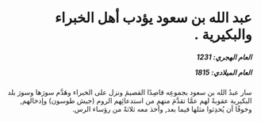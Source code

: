 <h1 dir="rtl">عبد الله بن سعود يؤدب أهل الخبراء والبكيرية .</h1>

<h5 dir="rtl">العام الهجري:  1231

العام الميلادي: 1815

</h5>

<p dir="rtl">سار عبدُ الله بن سعود بجموعِه قاصِدًا القصيمَ ونزل على الخبراء وهَدَّم سورَها وسورَ بلد البكيرية عقوبةً لهم عمَّا تقدَّمَ منهم من استدعائِهم الروم (جيش طوسون) وإدخالهم, وخوفًا أن يُحدِثوا مثلها فيما بعد, وأخذ معه ثلاثةً من رؤساء الرس.</p></br>
